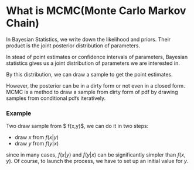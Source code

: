 # What is MCMC(Monte Carlo Markov Chain)



In Bayesian Statistics, we write down the likelihood and priors. Their product is the joint posterior distribution of parameters.

In stead of point estimates or confidence intervals of parameters, Bayesian statistics gives us a joint distribution of parameters we are interested in.

By this distribution, we can draw a sample to get the point estimates.

However, the posterior can be in a dirty form or not even in a closed form. MCMC is a method to draw a sample from dirty form of pdf by drawing samples from conditional pdfs iteratively.



### Example

Two draw sample from $ f(x,y)$, we can do it in two steps:

- draw $x$ from $f(x|y)$ 
- draw $y$ from $f(y|x)$

since in many cases, $f(x|y)$ and $f(y|x)$ can be significantly simpler than $f(x, y)$. Of course, to launch the process, we have to set up an initial value for $y$.




